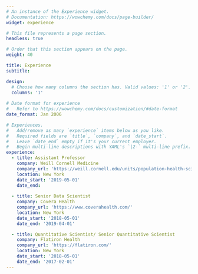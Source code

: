 ```yaml
---
# An instance of the Experience widget.
# Documentation: https://wowchemy.com/docs/page-builder/
widget: experience

# This file represents a page section.
headless: true

# Order that this section appears on the page.
weight: 40

title: Experience
subtitle:

design:
  # Choose how many columns the section has. Valid values: '1' or '2'.
  columns: '1'
  
# Date format for experience
#   Refer to https://wowchemy.com/docs/customization/#date-format
date_format: Jan 2006

# Experiences.
#   Add/remove as many `experience` items below as you like.
#   Required fields are `title`, `company`, and `date_start`.
#   Leave `date_end` empty if it's your current employer.
#   Begin multi-line descriptions with YAML's `|2-` multi-line prefix.
experience:
  - title: Assistant Professor 
    company: Weill Cornell Medicine 
    company_url: 'https://weill.cornell.edu/units/population-health-sciences'
    location: New York
    date_start: '2019-05-01'
    date_end:
    
  - title: Senior Data Scientist 
    company: Covera Health
    company_url: 'https://www.coverahealth.com/'
    location: New York
    date_start: '2018-05-01'
    date_end: '2019-04-01'

  - title: Quantitative Scientist/ Senior Quantitative Scientist 
    company: Flatiron Health 
    company_url: 'https://flatiron.com/'
    location: New York
    date_start: '2018-05-01'
    date_end: '2017-02-01'
---
```

